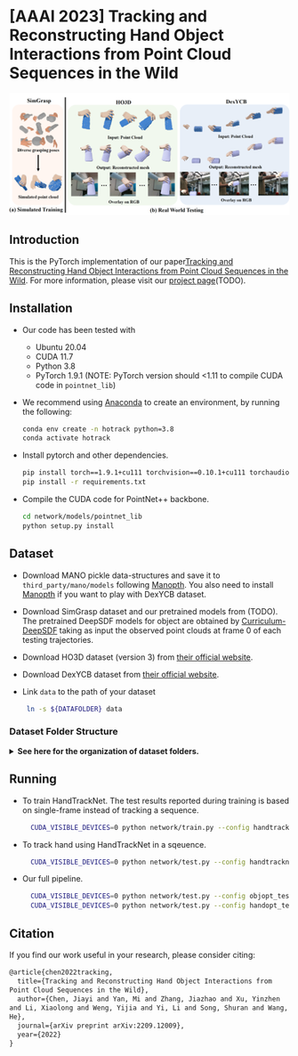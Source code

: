 # [AAAI 2023] Tracking and Reconstructing Hand Object Interactions from Point Cloud Sequences in the Wild

![teaser](teaser.png)

## Introduction

This is the PyTorch implementation of our paper[Tracking and Reconstructing Hand Object Interactions from Point Cloud Sequences in the Wild](https://arxiv.org/abs/2209.12009). 
For more information, please visit our [project page](https://arxiv.org/abs/2209.12009)(TODO).


## Installation

+ Our code has been tested with
  + Ubuntu 20.04
  + CUDA 11.7
  + Python 3.8
  + PyTorch 1.9.1 (NOTE: PyTorch version should <1.11 to compile CUDA code in ```pointnet_lib```)

+ We recommend using [Anaconda](https://www.anaconda.com/) to create an environment, by running the following:

  ```bash
  conda env create -n hotrack python=3.8
  conda activate hotrack
  ```

+ Install pytorch and other dependencies.

  ```bash
  pip install torch==1.9.1+cu111 torchvision==0.10.1+cu111 torchaudio==0.9.1 -f https://download.pytorch.org/whl/torch_stable.html
  pip install -r requirements.txt
  ```

+ Compile the CUDA code for PointNet++ backbone.

  ```bash
  cd network/models/pointnet_lib
  python setup.py install
  ```



## Dataset

+ Download MANO pickle data-structures and save it to ```third_party/mano/models``` following [Manopth](https://github.com/hassony2/manopth#download-mano-pickle-data-structures). You also need to install [Manopth](https://github.com/hassony2/manopth) if you want to play with DexYCB dataset.

+ Download SimGrasp dataset and our pretrained models from (TODO). The pretrained DeepSDF models for object are obtained by [Curriculum-DeepSDF](https://github.com/haidongz-usc/Curriculum-DeepSDF) taking as input the observed point clouds at frame 0 of each testing trajectories.

+ Download HO3D dataset (version 3) from [their official website](https://cloud.tugraz.at/index.php/s/z8SCsWCYM3YcQWX?).  

+ Download DexYCB dataset from [their official website](https://dex-ycb.github.io/).

+ Link ```data``` to the path of your dataset
  ```bash
   ln -s ${DATAFOLDER} data 
  ```

### Dataset Folder Structure

<details>
<summary><b>See here for the organization of dataset folders.</b> </summary> 
<p>

```bash
  data
  ├── SimGrasp
  │   ├── img # raw RGB and depth from SimGrasp_rawimg.zip, which is not necessary in training and testing
  │   ├── objs  # in SimGrasp.zip
  │   ├── masks # in SimGrasp.zip
  │   ├── preproc # in SimGrasp.zip
  │   ├── splits  # in SimGrasp.zip
  │   └── SDF # in pretrained_models.zip
  ├── YCB
  │   ├── CatPose2InsPose.npy  # in pretrained_models.zip
  │   ├── models # Download from the DexYCB dataset
  │   └── SDF # in pretrained_models.zip
  ├── HO3D
  │   ├── calibration
  │   ├── train # include both HO3D_v3.zip and HO3D_v3_segmentations_rendered.zip
  │   ├── splits  # in pretrained_models.zip
  │   └── SDF # in pretrained_models.zip
  ├── DexYCB 
  │   ├── 20200709-subject-01
  │   ├── ...
  │   ├── 20201022-subject-10
  │   ├── calibration
  │   ├── splits  # in pretrained_models.zip
  │   └── SDF  # in pretrained_models.zip
  └── exps	# in pretrained_models.zip			
  ```
</p>
</details>


## Running
  
+ To train HandTrackNet. The test results reported during training is based on single-frame instead of tracking a sequence.
  ```bash
    CUDA_VISIBLE_DEVICES=0 python network/train.py --config handtracknet_train_SimGrasp.yml
  ```

+ To track hand using HandTrackNet in a sqeuence.
  ```bash
    CUDA_VISIBLE_DEVICES=0 python network/test.py --config handtracknet_test_SimGrasp.yml --num_worker 0
  ```

+ Our full pipeline.
  ```bash
    CUDA_VISIBLE_DEVICES=0 python network/test.py --config objopt_test_HO3D.yml --num_worker 0 --save # 1. track object and save results
    CUDA_VISIBLE_DEVICES=0 python network/test.py --config handopt_test_HO3D.yml --num_worker 0 # 2. track hand using saved object pose
  ```



## Citation

If you find our work useful in your research, please consider citing:

```
@article{chen2022tracking,
  title={Tracking and Reconstructing Hand Object Interactions from Point Cloud Sequences in the Wild},
  author={Chen, Jiayi and Yan, Mi and Zhang, Jiazhao and Xu, Yinzhen and Li, Xiaolong and Weng, Yijia and Yi, Li and Song, Shuran and Wang, He},
  journal={arXiv preprint arXiv:2209.12009},
  year={2022}
}
```


<!-- 
## SimGrasp generation
+ Follow instructions to install [the melodic version of ROS](http://wiki.ros.org/melodic/Installation) + [graspit interface](https://github.com/graspit-simulator/graspit_interface) + [mano_grasp](https://github.com/lwohlhart/mano_grasp)
  + **Note** that **graspit** only support **melodic** version of ROS on ubuntu **18.04**

+ NOCS dataset: [Download from the original NOCS dataset](https://github.com/hughw19/NOCS_CVPR2019#datasets): 

  ```
  python cp_nocs_objs.py -c bottle      #first copy the obj files for prepare_objects. It will also resize the objects to be like in real.
  cd mano_grasp/mano_grasp
  python prepare_objects.py --models_folder /home/hewang/Desktop/data/jiayi/h2o_data/objs/bottle --file_out NOCS_bottle.txt  --scales 1000
  roslaunch graspit_interface graspit_interface.launch   #in another cmd
  python generate_grasps.py --models_file NOCS_bottle.txt --path_out /home/hewang/Desktop/data/jiayi/h2o_data/grasps/bottle -n 30 -g 10
  
  cd preproc_grasps_data
  python remove_duplicate_grasp.py -c bottle
  python save_hand_mesh -c bottle
  python my_render.py -c bottle
  ```
   -->



